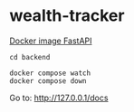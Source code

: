 # wealth-tracker

[Docker image FastAPI](https://fastapi.tiangolo.com/deployment/docker/#build-a-docker-image-for-fastapi)

```shell
cd backend

docker compose watch
docker compose down
```

Go to: http://127.0.0.1/docs
